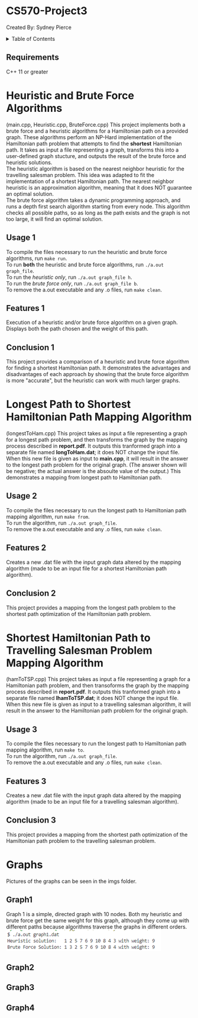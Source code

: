 # CS570-Project3
Created By: Sydney Pierce

<!-- TABLE OF CONTENTS -->
<details>
  <summary>Table of Contents</summary>
  <ol>
    <li><a href="#requirements">Requirements</a></li>
    <li>
      <a href="#Heuristic-and-Brute-Force-Algorithms">Heuristic and Brute Force Algorithms</a>
      <ul>
        <li><a href="#usage-1">Usage</a></li>
        <li><a href="#features-1">Features</a></li>
        <li><a href="#conclusion-1">Conclusion</a></li>
      </ul>
    </li>
    <li>
      <a href="#Longest-Path-to-Shortest-Hamiltonian-Path-Mapping-Algorithm">Longest Path to Shortest Hamiltonian Path Mapping Algorithm</a>
      <ul>
        <li><a href="#usage-2">Usage</a></li>
        <li><a href="#features-2">Features</a></li>
        <li><a href="#conclusion-2">Conclusion</a></li>
      </ul>
    </li>
    <li>
      <a href="#Shortest-Hamiltonian-Path-to-Travelling-Salesman-Problem-Mapping-Algorithm">Shortest Hamiltonian Path to Travelling Salesman Problem Mapping Algorithm</a>
      <ul>
        <li><a href="#usage-3">Usage</a></li>
        <li><a href="#features-3">Features</a></li>
        <li><a href="#conclusion-3">Conclusion</a></li>
      </ul>
    </li>
    <li>
      <a href="#Graphs">Graphs</a>
      <ul>
        <li><a href="#graph1">Graph1</a></li>
        <li><a href="#graph2">Graph2</a></li>
        <li><a href="#graph3">Graph3</a></li>
        <li><a href="#graph4">Graph4</a></li>
      </ul>
    </li>
  </ol>
</details>

<!-- REQUIREMENTS -->
## Requirements
C++ 11 or greater

<!-- HEURISTIC AND BRUTE FORCE -->
# Heuristic and Brute Force Algorithms
(main.cpp, Heuristic.cpp, BruteForce.cpp)
This project implements both a brute force and a heuristic algorithms for a Hamiltonian path on a provided graph. These algorithms perform an NP-Hard implementation of the Hamiltonian path problem that attempts to find the **shortest** Hamiltonian path. It takes as input a file representing a graph, transforms this into a user-defined graph stucture, and outputs the result of the brute force and heuristic solutions.  
The heuristic algorithm is based on the nearest neighbor heuristic for the travelling salesman problem. This idea was adapted to fit the implementation of a shortest Hamiltonian path. The nearest neighbor heuristic is an approximation algorithm, meaning that it does NOT guarantee an optimal solution.  
The brute force algorithm takes a dynamic programming approach, and runs a depth first search algorithm starting from every node. This algorithm checks all possible paths, so as long as the path exists and the graph is not too large, it will find an optimal solution.

<!-- USAGE1 -->
## Usage 1
To compile the files necessary to run the heuristic and brute force algorithms, run `make run`.  
To run **both** the heuristic and brute force algorithms, run `./a.out graph_file`.  
To run the *heuristic only*, run `./a.out graph_file h`.  
To run the *brute force only*, run `./a.out graph_file b`.  
To remove the a.out executable and any .o files, run `make clean`.

<!-- FEATURES1 -->
## Features 1
Execution of a heuristic and/or brute force algorithm on a given graph.  
Displays both the path chosen and the weight of this path.

<!-- CONCLUSION1 -->
## Conclusion 1
This project provides a comparison of a heuristic and brute force algorithm for finding a shortest Hamiltonian path. It demonstrates the advantages and disadvantages of each approach by showing that the brute force algorithm is more "accurate", but the heuristic can work with much larger graphs.


<!-- LONGEST -->
# Longest Path to Shortest Hamiltonian Path Mapping Algorithm
(longestToHam.cpp)
This project takes as input a file representing a graph for a longest path problem, and then transforms the graph by the mapping process described in **report.pdf**. It outputs this tranformed graph into a separate file named **longToHam.dat**; it does NOT change the input file. When this new file is given as input to **main.cpp**, it will result in the answer to the longest path problem for the original graph. (The answer shown will be negative; the actual answer is the absoulte value of the output.) This demonstrates a mapping from longest path to Hamiltonian path.

<!-- USAGE2 -->
## Usage 2
To compile the files necessary to run the longest path to Hamiltonian path mapping algorithm, run `make from`.  
To run the algorithm, run `./a.out graph_file`.  
To remove the a.out executable and any .o files, run `make clean`.

<!-- FEATURES2 -->
## Features 2
Creates a new .dat file with the input graph data altered by the mapping algorithm (made to be an input file for a shortest Hamiltonian path algorithm).

<!-- CONCLUSION2 -->
## Conclusion 2
This project provides a mapping from the longest path problem to the shortest path optimization of the Hamiltonian path problem. 


<!-- TSP -->
# Shortest Hamiltonian Path to Travelling Salesman Problem Mapping Algorithm
(hamToTSP.cpp)
This project takes as input a file representing a graph for a Hamiltonian path problem, and then transoforms the graph by the mapping process described in **report.pdf**. It outputs this tranformed graph into a separate file named **lhamToTSP.dat**; it does NOT change the input file. When this new file is given as input to a travelling salesman algorithm, it will result in the answer to the Hamiltonian path problem for the original graph.

<!-- USAGE3 -->
## Usage 3
To compile the files necessary to run the longest path to Hamiltonian path mapping algorithm, run `make to`.  
To run the algorithm, run `./a.out graph_file`.  
To remove the a.out executable and any .o files, run `make clean`.  

<!-- FEATURES3 -->
## Features 3
Creates a new .dat file with the input graph data altered by the mapping algorithm (made to be an input file for a travelling salesman algorithm).

<!-- CONCLUSION3 -->
## Conclusion 3
This project provides a mapping from the shortest path optimization of the Hamiltonian path problem to the travelling salesman problem. 

<!-- GRAPHS -->
# Graphs
Pictures of the graphs can be seen in the imgs folder.  
## Graph1
Graph 1 is a simple, directed graph with 10 nodes. Both my heuristic and brute force get the same weight for this graph, although they come up with different paths because algorithms traverse the graphs in different orders.  
![Alt text](/imgs/Graph1_cert.PNG?raw=true "Optional Title")

## Graph2

## Graph3

## Graph4
